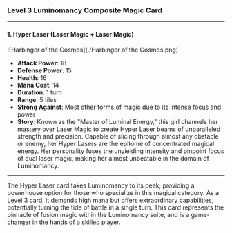 ### Level 3 Luminomancy Composite Magic Card

---

#### 1. Hyper Laser (Laser Magic + Laser Magic)
 ![Harbinger of the Cosmos](./Harbinger of the Cosmos.png)

- **Attack Power**: 18
- **Defense Power**: 15
- **Health**: 16
- **Mana Cost**: 14
- **Duration**: 1 turn
- **Range**: 5 tiles
- **Strong Against**: Most other forms of magic due to its intense focus and power
- **Story**: Known as the "Master of Luminal Energy," this girl channels her mastery over Laser Magic to create Hyper Laser beams of unparalleled strength and precision. Capable of slicing through almost any obstacle or enemy, her Hyper Lasers are the epitome of concentrated magical energy. Her personality fuses the unyielding intensity and pinpoint focus of dual laser magic, making her almost unbeatable in the domain of Luminomancy.

---

The Hyper Laser card takes Luminomancy to its peak, providing a powerhouse option for those who specialize in this magical category. As a Level 3 card, it demands high mana but offers extraordinary capabilities, potentially turning the tide of battle in a single turn. This card represents the pinnacle of fusion magic within the Luminomancy suite, and is a game-changer in the hands of a skilled player.